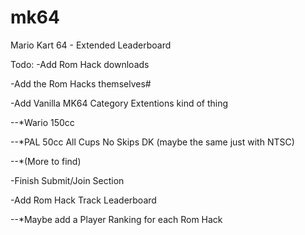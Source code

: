 # mk64
Mario Kart 64 - Extended Leaderboard

Todo:
-Add Rom Hack downloads

-Add the Rom Hacks themselves#

-Add Vanilla MK64 Category Extentions kind of thing

--*Wario 150cc
  
--*PAL 50cc All Cups No Skips DK (maybe the same just with NTSC)
  
--*(More to find)
  
-Finish Submit/Join Section

-Add Rom Hack Track Leaderboard

--*Maybe add a Player Ranking for each Rom Hack
